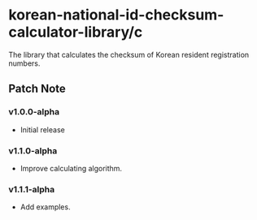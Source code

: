 # korean-national-id-checksum-calculator-library/c
The library that calculates the checksum of Korean resident registration numbers.

## Patch Note

### v1.0.0-alpha
- Initial release

### v1.1.0-alpha
- Improve calculating algorithm.

### v1.1.1-alpha
- Add examples.
